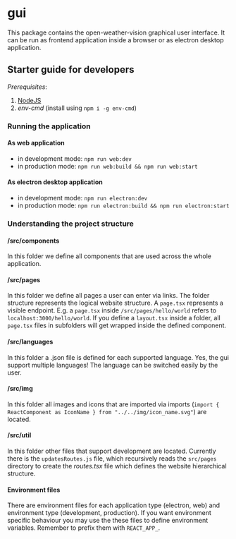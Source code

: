 # gui

This package contains the open-weather-vision graphical user interface. It can be run as frontend application inside a browser or as electron desktop application.

## Starter guide for developers

*Prerequisites*:
1. [NodeJS](https://nodejs.org/en)
2. _env-cmd_ (install using `npm i -g env-cmd`)

### Running the application

#### As web application
- in development mode: `npm run web:dev`
- in production mode: `npm run web:build && npm run web:start`

#### As electron desktop application
- in development mode: `npm run electron:dev`
- in production mode: `npm run electron:build && npm run electron:start`

### Understanding the project structure

#### /src/components
In this folder we define all components that are used across the whole application.

#### /src/pages
In this folder we define all pages a user can enter via links.
The folder structure represents the logical website structure. A `page.tsx` represents a visible endpoint. E.g. a `page.tsx` inside `/src/pages/hello/world` refers to `localhost:3000/hello/world`. 
If you define a `layout.tsx` inside a folder, all `page.tsx` files in subfolders will get wrapped inside the defined component.

#### /src/languages
In this folder a .json file is defined for each supported language. Yes, the gui support multiple languages! The language can be switched easily by the user.

#### /src/img
In this folder all images and icons that are imported via imports (`import { ReactComponent as IconName } from "../../img/icon_name.svg"`) are located.

#### /src/util
In this folder other files that support development are located. Currently there is the `updatesRoutes.js` file, which recursively reads the `src/pages` directory to create the _routes.tsx_ file which defines the website hierarchical structure.

#### Environment files
There are environment files for each application type (electron, web) and environment type (development, production). If you want environment specific behaviour you may use the these files to define environment variables. Remember to prefix them with `REACT_APP_`.